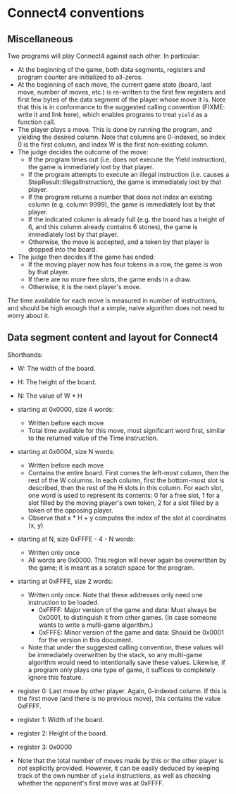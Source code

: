 # Connect4 conventions

## Miscellaneous

Two programs will play Connect4 against each other. In particular:
- At the beginning of the game, both data segments, registers and program counter are initialized to all-zeros.
- At the beginning of each move, the current game state (board, last move, number of moves, etc.) is re-written to the first few registers and first few bytes of the data segment of the player whose move it is. Note that this is in conformance to the suggested calling convention (FIXME: write it and link here), which enables programs to treat `yield` as a function call.
- The player plays a move. This is done by running the program, and yielding the desired column. Note that columns are 0-indexed, so index 0 is the first column, and index W is the first non-existing column.
- The judge decides the outcome of the move:
    * If the program times out (i.e. does not execute the Yield instruction), the game is immediately lost by that player.
    * If the program attempts to execute an illegal instruction (i.e. causes a StepResult::IllegalInstruction), the game is immediately lost by that player.
    * If the program returns a number that does not index an existing column (e.g. column 9999), the game is immediately lost by that player.
    * If the indicated column is already full (e.g. the board has a height of 6, and this column already contains 6 stones), the game is immediately lost by that player.
    * Otherwise, the move is accepted, and a token by that player is dropped into the board.
- The judge then decides if the game has ended:
    * If the moving player now has four tokens in a row, the game is won by that player.
    * If there are no more free slots, the game ends in a draw.
    * Otherwise, it is the next player's move.

The time available for each move is measured in number of instructions, and should be high enough that a simple, naive algorithm does not need to worry about it.

## Data segment content and layout for Connect4

Shorthands:
- W: The width of the board.
- H: The height of the board.
- N: The value of W * H

- starting at 0x0000, size 4 words:
    * Written before each move
    * Total time available for this move, most significant word first, similar to the returned value of the Time instruction.
- starting at 0x0004, size N words:
    * Written before each move
    * Contains the entire board. First comes the left-most column, then the rest of the W columns. In each column, first the bottom-most slot is described, then the rest of the H slots in this column. For each slot, one word is used to represent its contents: 0 for a free slot, 1 for a slot filled by the moving player's own token, 2 for a slot filled by a token of the opposing player.
    * Observe that x * H + y computes the index of the slot at coordinates (x, y)
- starting at N, size 0xFFFE - 4 - N words:
    * Written only once
    * All words are 0x0000. This region will never again be overwritten by the game; it is meant as a scratch space for the program.
- starting at 0xFFFE, size 2 words:
    * Written only once. Note that these addresses only need one instruction to be loaded.
        - 0xFFFF: Major version of the game and data: Must always be 0x0001, to distinguish it from other games. (In case someone wants to write a multi-game algorithm.)
        - 0xFFFE: Minor version of the game and data: Should be 0x0001 for the version in this document.
    * Note that under the suggested calling convention, these values will be immediately overwritten by the stack, so any multi-game algorithm would need to intentionally save these values. Likewise, if a program only plays one type of game, it suffices to completely ignore this feature.
- register 0: Last move by other player. Again, 0-indexed column. If this is the first move (and there is no previous move), this contains the value 0xFFFF.
- register 1: Width of the board.
- register 2: Height of the board.
- register 3: 0x0000
- Note that the total number of moves made by this or the other player is *not* explicitly provided. However, it can be easily deduced by keeping track of the own number of `yield` instructions, as well as checking whether the opponent's first move was at 0xFFFF.
